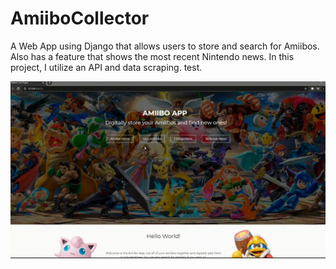 # AmiiboCollector
A Web App using Django that allows users to store and search for Amiibos.  Also has a feature that shows the most recent Nintendo news.  In this project, I utilize an API and data scraping. test.

<div style="max-width: 720px">

![](readme_resources/Index.gif)

</div>
